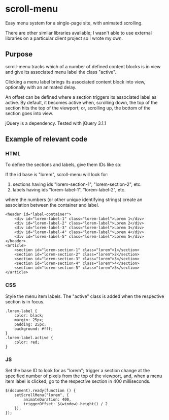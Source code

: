 # scroll-menu
Easy menu system for a single-page site, with animated scrolling.

There are other similar libraries available; I wasn't able to use external libraries on a particular client project so I wrote my own.

## Purpose

scroll-menu tracks which of a number of defined content blocks is in view and give its associated menu label the class "active".

Clicking a menu label brings its associated content block into view, optionally with an animated delay.

An offset can be defined where a section triggers its associated label as active. By default, it becomes active when, scrolling down, the top of the section hits the top of the viewport; or, scrolling up, the bottom of the section goes into view.

jQuery is a dependency. Tested with jQuery 3.1.1

## Example of relevant code

### HTML
To define the sections and labels, give them IDs like so:

If the id base is "lorem", scroll-menu will look for:

1. sections having ids "lorem-section-1", "lorem-section-2", etc.
2. labels having ids "lorem-label-1", "lorem-label-2", etc.

where the numbers (or other unique identifying strings) create an association between the container and label.
 
```
<header id="label-container">
    <div id="lorem-label-1" class="lorem-label">Lorem 1</div>
    <div id="lorem-label-2" class="lorem-label">Lorem 2</div>
    <div id="lorem-label-3" class="lorem-label">Lorem 3</div>
    <div id="lorem-label-4" class="lorem-label">Lorem 4</div>
    <div id="lorem-label-5" class="lorem-label">Lorem 5</div>
</header>
<article>
    <section id="lorem-section-1" class="lorem">1</section>
    <section id="lorem-section-2" class="lorem">2</section>
    <section id="lorem-section-3" class="lorem">3</section>
    <section id="lorem-section-4" class="lorem">4</section>
    <section id="lorem-section-5" class="lorem">5</section>
</article>
```

### CSS
Style the menu item labels. The "active" class is added when the respective section is in focus.

```
.lorem-label {
    color: black;
    margin: 25px;
    padding: 25px;
    background: #fff;
}
.lorem-label.active {
    color: red;
}
```

### JS
Set the base ID to look for as "lorem"; trigger a section change at the specified number of pixels from the top of the viewport, and, when a menu item label is clicked, go to the respective section in 400 milliseconds.

```
$(document).ready(function () {
    setScrollMenu("lorem", {
        animateDuration: 400,
        triggerOffset: $(window).height() / 2
    });
});
```